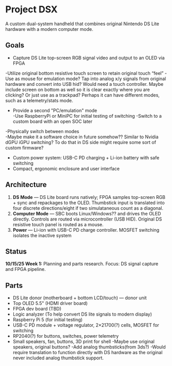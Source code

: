 # Project DSX 
 
A custom dual-system handheld that combines original Nintendo DS Lite hardware with a modern computer mode. 
 
## Goals 
- Capture DS Lite top-screen RGB signal video and output to an OLED via FPGA

-Utilize original bottom resistive touch screen to retain original touch “feel” 
    -Use as mouse for emulation mode? Tap into analog x/y signals from original hardware and convert into USB hid? Would need a touch       controller. Maybe include screen on bottom as well so it is clear exactly where you are clicking? Or just use as a trackpad?           Perhaps it can have different modes, such as a telemetry/stats mode.   
- Provide a second "PC/emulation" mode   
    -Use RaspberryPi or MiniPC for initial testing of switching 
    -Switch to a custom board with an open SOC later 

-Physically switch between modes  
    -Maybe make it a software choice in future somehow?? Similar to Nvidia dGPU iGPU switching? To do that in DS side might require         some sort of custom firmware? 
- Custom power system: USB-C PD charging + Li-ion battery with safe switching 
- Compact, ergonomic enclosure and user interface  

## Architecture 
1. **DS Mode** — DS Lite board runs natively; FPGA samples top-screen RGB + sync and repackages to the OLED. Thumbstick input is translated into four discrete directions/eight if two simulataneous count as a diagonal. 
2. **Computer Mode** — SBC boots Linux/Windows?? and drives the OLED directly. Controls are routed via microcontroller (USB HID). Original DS resistive touch panel is routed as a mouse.  
3. **Power** — Li-ion with USB-C PD charge controller. MOSFET switching isolates the inactive system


## Status 
**10/15/25 Week 1:** Planning and parts research. Focus: DS signal capture and FPGA pipeline. 
 
## Parts
- DS Lite donor (motherboard + bottom LCD/touch) — donor unit 
- Top OLED 5.5" (HDMI driver board) 
- FPGA dev board (TBD) 
- Logic analyzer (To help convert DS lite signals to modern display) 
- Raspberry Pi 5 (for initial testing) 
- USB-C PD module + voltage regulator, 2×21700(?) cells, MOSFET for switching 
- RP2040(?) for buttons, switches, power telemetry 
- Small speakers, fan, buttons, 3D print for shell 
    -Maybe use original speakers, original buttons? 
-Add analog thumbsticks(from 3ds?) 
    -Would require translation to function directly with DS hardware as the original never included analog thumbstick support. 

